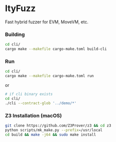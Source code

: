 # ItyFuzz
Fast hybrid fuzzer for EVM, MoveVM, etc.


### Building
```bash
cd cli/
cargo make --makefile cargo-make.toml build-cli
```

### Run
```bash
cd cli/
cargo make --makefile cargo-make.toml run
```
or
```bash
# if cli binary exists
cd cli/
./cli --contract-glob '../demo/*'
```


### Z3 Installation (macOS)
```bash
git clone https://github.com/Z3Prover/z3 && cd z3
python scripts/mk_make.py --prefix=/usr/local
cd build && make -j64 && sudo make install
```